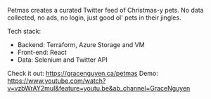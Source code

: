 Petmas creates a curated Twitter feed of Christmas-y pets. No data collected, no ads, no login, just good ol' pets in their jingles.

Tech stack: 
- Backend: Terraform, Azure Storage and VM
- Front-end: React
- Data: Selenium and Twitter API

Check it out: https://gracenguyen.ca/petmas
Demo: https://www.youtube.com/watch?v=vzbWrAY2muI&feature=youtu.be&ab_channel=GraceNguyen
